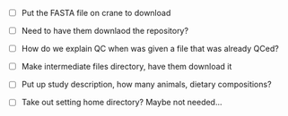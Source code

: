 - [ ] Put the FASTA file on crane to download
- [ ] Need to have them downlaod the repository?
- [ ] How do we explain QC when was given a file that was already QCed?
- [ ] Make intermediate files directory, have them download it
- [ ] Put up study description, how many animals, dietary compositions?
- [ ] Take out setting home directory? Maybe not needed...

